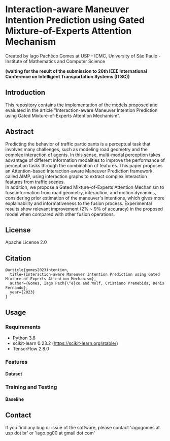 # Interaction-aware Maneuver Intention Prediction using Gated Mixture-of-Experts Attention Mechanism

Created by Iago Pachêco Gomes at USP - ICMC, University of São Paulo - Institute of Mathematics and Computer Science


**(waiting for the result of the submission to 26th IEEE International Conference on Intelligent Transportation Systems (ITSC))**

## Introduction

This repository contains the implementation of the models proposed and evaluated in the article "Interaction-aware Maneuver Intention Prediction using Gated Mixture-of-Experts Attention Mechanism". 


## Abstract

Predicting the behavior of traffic participants is a perceptual task that involves many challenges, such as modeling road geometry and the complex interaction of agents. In this sense, multi-modal perception takes advantage of different information modalities to improve the performance of perception tasks through the combination of features. This paper proposes an Attention-based Interaction-aware Maneuver Prediction framework, called AIMP, using interaction graphs to extract complex interaction features from traffic scenes.  
In addition, we propose a Gated Mixture-of-Experts Attention Mechanism to fuse information from road geometry, interaction, and motion dynamics, considering prior estimation of the maneuver's intentions, which gives more explainability and informativeness to the fusion process. Experimental results show relevant improvement (2% ~ 9% of accuracy) in the proposed model when compared with other fusion operations. 

## License

Apache License 2.0

## Citation
``` 
@article{gomes2023intention,
  title={Interaction-aware Maneuver Intention Prediction using Gated Mixture-of-Experts Attention Mechanism},
  author={Gomes, Iago Pach{\^e}co and Wolf, Cristiano Premebida, Denis Fernando},
  year={2023}
}
```

## Usage

### Requirements

- Python 3.8
- scikit-learn 0.23.2 (https://scikit-learn.org/stable/)
- TensorFlow 2.8.0

### Features

#### Dataset


### Training and Testing

#### Baseline


## Contact

If you find any bug or issue of the software, please contact 'iagogomes at usp dot br' or 'iago.pg00 at gmail dot com'


